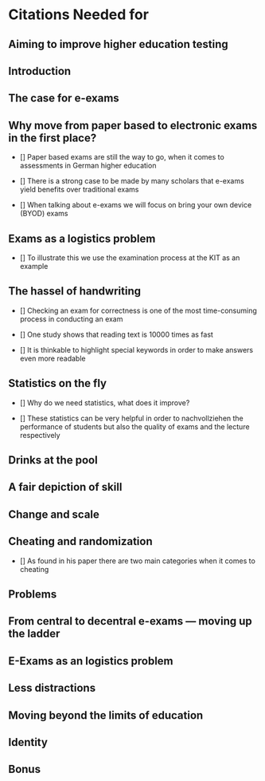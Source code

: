 # Citations Needed for

##  Aiming to improve higher education testing
 
##  Introduction
 
##  The case for e-exams
 
##  Why move from paper based to electronic exams in the first place?
 
- [] Paper based exams are still the way to go, when it comes to assessments in German higher education

- [] There is a strong case to be made by many scholars that e-exams yield benefits over traditional exams

- [] When talking about e-exams we will focus on bring your own device (BYOD) exams

##  Exams as a logistics problem
 
- [] To illustrate this we use the examination process at the KIT as an example

##  The hassel of handwriting
 
- [] Checking an exam for correctness is one of the most time-consuming process in conducting an exam

- [] One study shows that reading text is 10000 times as fast

- [] It is thinkable to highlight special keywords in order to make answers even more readable

##  Statistics on the fly
 
- [] Why do we need statistics, what does it improve?

- [] These statistics can be very helpful in order to nachvollziehen the performance of students but also the quality of exams and the lecture respectively

##  Drinks at the pool
 
##  A fair depiction of skill
 
##  Change and scale
 
##  Cheating and randomization
 
- [] As  found in his paper there are two main categories when it comes to cheating

##  Problems
 
##  From central to decentral e-exams — moving up the ladder
 
##  E-Exams as an logistics problem
 
##  Less distractions
 
##  Moving beyond the limits of education
 
##  Identity
 
##  Bonus
 
